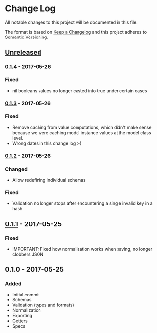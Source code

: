 # Change Log
All notable changes to this project will be documented in this file.

The format is based on [Keep a Changelog](http://keepachangelog.com/)
and this project adheres to [Semantic Versioning](http://semver.org/).

## [Unreleased]
### [0.1.4] - 2017-05-26
### Fixed
- nil booleans values no longer casted into true under certain cases

### [0.1.3] - 2017-05-26
### Fixed
- Remove caching from value computations, which didn't make sense because we were caching model instance values at the model class level.
- Wrong dates in this change log :-)

### [0.1.2] - 2017-05-26
### Changed
- Allow redefining individual schemas

### Fixed
- Validation no longer stops after encountering a single invalid key in a hash

## [0.1.1] - 2017-05-25
### Fixed
- IMPORTANT: Fixed how normalization works when saving, no longer clobbers JSON

## 0.1.0 - 2017-05-25
### Added
- Initial commit
- Schemas
- Validation (types and formats)
- Normalization
- Exporting
- Getters
- Specs

[Unreleased]: https://github.com/earksiinni/golden_fleece/compare/v0.1.4...HEAD
[0.1.4]: https://github.com/earksiinni/golden_fleece/compare/v0.1.3...v0.1.4
[0.1.3]: https://github.com/earksiinni/golden_fleece/compare/v0.1.2...v0.1.3
[0.1.2]: https://github.com/earksiinni/golden_fleece/compare/v0.1.1...v0.1.2
[0.1.1]: https://github.com/earksiinni/golden_fleece/compare/v0.1.0...v0.1.1
